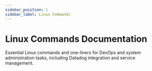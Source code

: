 ```yaml
---
sidebar_position: 1
sidebar_label: Linux Commands
---
```


# Linux Commands Documentation

Essential Linux commands and one-liners for DevOps and system administration tasks, including Datadog integration and service management.
